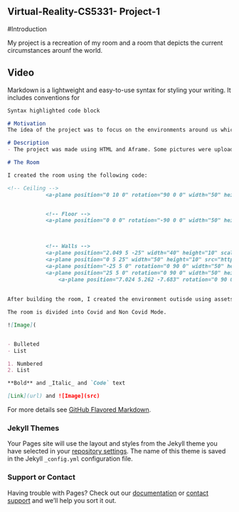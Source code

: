 ## Virtual-Reality-CS5331- Project-1

#Introduction

My project is a recreation of my room and a room that depicts the current circumstances arounf the world. 

## Video

Markdown is a lightweight and easy-to-use syntax for styling your writing. It includes conventions for

```markdown
Syntax highlighted code block

# Motivation
The idea of the project was to focus on the environments around us which had changed due to the Covid-19. For my project, I wanted to show how maasks and sanitizers have become a coomon affair. 

# Description
- The project was made using HTML and Aframe. Some pictures were uploaded on glitch and imported in the project using cdn. 

# The Room

I created the room using the following code: 

<!-- Ceiling -->
		    <a-plane position="0 10 0" rotation="90 0 0" width="50" height="50" shadow="" material="side:double; repeat: 10 10" src="https://cdn.glitch.com/3b4c7cde-0c5f-4bbb-b553-305f2019aacb%2FBrick-wallaper-For-Background-21.jpg?v=1602659682624"></a-plane>


		    <!-- Floor -->
		    <a-plane position="0 0 0" rotation="-90 0 0" width="50" height="50" src="https://cdn.glitch.com/3b4c7cde-0c5f-4bbb-b553-305f2019aacb%2F0cfdd85012f7ced746da13b4632d3852.jpg?v=1602659386125" material="side:double; repeat: 10 15"></a-plane>


    
		    <!-- Walls -->
		    <a-plane position="2.049 5 -25" width="40" height="10" scale="1.150 1.000 1.000" src="https://cdn.glitch.com/3b4c7cde-0c5f-4bbb-b553-305f2019aacb%2Fwall_texture_bricks_light_119816_1920x1080.jpg?v=1601763538247" material="side:double"></a-plane>
		    <a-plane position="0 5 25" width="50" height="10" src="https://cdn.glitch.com/3b4c7cde-0c5f-4bbb-b553-305f2019aacb%2Fwall_texture_bricks_light_119816_1920x1080.jpg?v=1601763538247" material="side:double;  repeat: 3 1"></a-plane>
		    <a-plane position="-25 5 0" rotation="0 90 0" width="50" height="10" src="https://cdn.glitch.com/3b4c7cde-0c5f-4bbb-b553-305f2019aacb%2Fwall_texture_bricks_light_119816_1920x1080.jpg?v=1601763538247" material="side:double"></a-plane>
		    <a-plane position="25 5 0" rotation="0 90 0" width="50" height="10" src="https://cdn.glitch.com/3b4c7cde-0c5f-4bbb-b553-305f2019aacb%2Fwall_texture_bricks_light_119816_1920x1080.jpg?v=1601763538247" material="side:double"></a-plane>
      		    <a-plane position="7.024 5.262 -7.683" rotation="0 90 0" width="50" height="10" scale="0.700 1.000 1.000" src="https://cdn.glitch.com/3b4c7cde-0c5f-4bbb-b553-305f2019aacb%2Fwall_texture_bricks_light_119816_1920x1080.jpg?v=1601763538247" material="side:double"></a-plane>
              
              
After building the room, I created the environment outisde using assets that I downloaded from SketchFab. 

The room is divided into Covid and Non Covid Mode. 

![Image](


- Bulleted
- List

1. Numbered
2. List

**Bold** and _Italic_ and `Code` text

[Link](url) and ![Image](src)
```

For more details see [GitHub Flavored Markdown](https://guides.github.com/features/mastering-markdown/).

### Jekyll Themes

Your Pages site will use the layout and styles from the Jekyll theme you have selected in your [repository settings](https://github.com/CodesbyA/CS5331-Project-1/settings). The name of this theme is saved in the Jekyll `_config.yml` configuration file.

### Support or Contact

Having trouble with Pages? Check out our [documentation](https://docs.github.com/categories/github-pages-basics/) or [contact support](https://github.com/contact) and we’ll help you sort it out.
